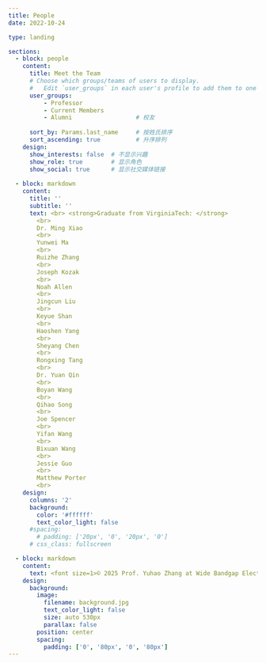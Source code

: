 ```yaml
---
title: People
date: 2022-10-24

type: landing

sections:
  - block: people
    content:
      title: Meet the Team
      # Choose which groups/teams of users to display.
      #   Edit `user_groups` in each user's profile to add them to one or more of these groups.
      user_groups:
          - Professor 
          - Current Members  
          - Alumni                  # 校友
    
      sort_by: Params.last_name     # 按姓氏排序
      sort_ascending: true          # 升序排列
    design:
      show_interests: false  # 不显示兴趣
      show_role: true        # 显示角色
      show_social: true      # 显示社交媒体链接
    
  - block: markdown
    content:
      title: ''
      subtitle: ''
      text: <br> <strong>Graduate from VirginiaTech: </strong>
        <br>
        Dr. Ming Xiao
        <br> 
        Yunwei Ma
        <br> 
        Ruizhe Zhang
        <br> 
        Joseph Kozak
        <br>
        Noah Allen
        <br>
        Jingcun Liu
        <br>
        Keyue Shan
        <br>
        Haoshen Yang
        <br>
        Sheyang Chen
        <br>
        Rongxing Tang
        <br>
        Dr. Yuan Qin
        <br>
        Boyan Wang
        <br>
        Qihao Song
        <br>
        Joe Spencer
        <br>
        Yifan Wang
        <br>
        Bixuan Wang
        <br>
        Jessie Guo
        <br>
        Matthew Porter
        <br>
    design:
      columns: '2'
      background:
        color: '#ffffff'  
        text_color_light: false
      #spacing:
        # padding: ['20px', '0', '20px', '0']
      # css_class: fullscreen

  - block: markdown
    content:
      text: <font size=1>© 2025 Prof. Yuhao Zhang at Wide Bandgap Electronics Group|Department of EEE|HKU|Built with [CC BY NC ND 4.0](https://creativecommons.org/licenses/by-nc-nd/4.0/)</font>
    design:
      background:
        image:
          filename: background.jpg
          text_color_light: false
          size: auto 530px
          parallax: false
        position: center
        spacing:
          padding: ['0', '80px', '0', '80px']
---
```

